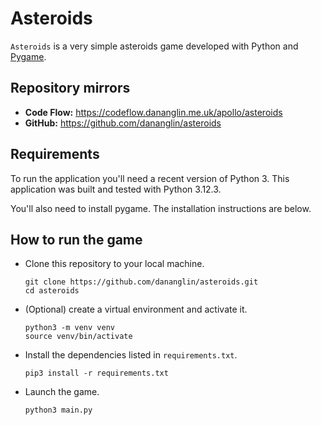 # Asteroids

`Asteroids` is a very simple asteroids game developed with Python and [Pygame](https://www.pygame.org/docs/).

## Repository mirrors

- **Code Flow:** https://codeflow.dananglin.me.uk/apollo/asteroids
- **GitHub:** https://github.com/dananglin/asteroids

## Requirements

To run the application you'll need a recent version of Python 3.
This application was built and tested with Python 3.12.3.

You'll also need to install pygame.
The installation instructions are below.

## How to run the game

- Clone this repository to your local machine.
   ```
   git clone https://github.com/dananglin/asteroids.git
   cd asteroids
   ```

- (Optional) create a virtual environment and activate it.
   ```
   python3 -m venv venv
   source venv/bin/activate
   ```

- Install the dependencies listed in `requirements.txt`.
   ```
   pip3 install -r requirements.txt
   ```

- Launch the game.
   ```
   python3 main.py
   ```
